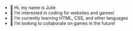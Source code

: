 - 👋 Hi, my name is Julie
- 👀 I’m interested in coding for websites and games!
- 🌱 I’m currently learning HTML, CSS, and other languages
- 💞️ I’m looking to collaborate on games in the future!
